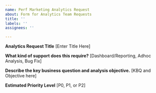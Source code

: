 ```yaml
---
name: Perf Marketing Analytics Request
about: Form for Analytics Team Requests
title: ''
labels: ''
assignees: ''

---
```


**Analytics Request Title**
[Enter Title Here]

**What kind of support does this require?**
[Dashboard/Reporting, Adhoc Analysis, Bug Fix]

**Describe the key business question and analysis objective.**
[KBQ and Objective here]

**Estimated Priority Level**
[P0, P1, or P2]

